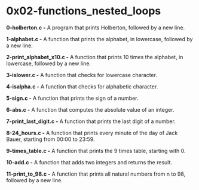 # 0x02-functions_nested_loops

**0-holberton.c -** A  program that prints Holberton, followed by a new line.

**1-alphabet.c -** A function that prints the alphabet, in lowercase, followed by a new line.

**2-print_alphabet_x10.c -** A function that prints 10 times the alphabet, in lowercase, followed by a new line.

**3-islower.c -** A function that checks for lowercase character.

**4-isalpha.c -** A function that checks for alphabetic character.

**5-sign.c -** A function that prints the sign of a number.

**6-abs.c -** A function that computes the absolute value of an integer.

**7-print_last_digit.c -** A function that prints the last digit of a number.

**8-24_hours.c -** A function that prints every minute of the day of Jack Bauer, starting from 00:00 to 23:59.

**9-times_table.c -** A function that prints the 9 times table, starting with 0.

**10-add.c -** A function that adds two integers and returns the result.

**11-print_to_98.c -** A function that prints all natural numbers from n to 98, followed by a new line.
